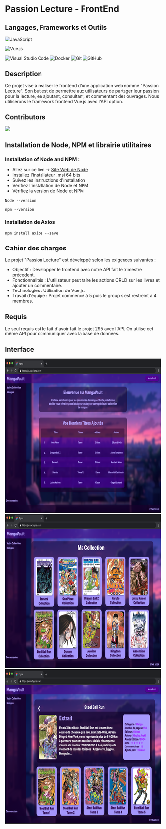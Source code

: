 # Passion Lecture - FrontEnd

## Langages, Frameworks et Outils

![JavaScript](https://img.shields.io/badge/javascript-%23323330.svg?style=for-the-badge&logo=javascript&logoColor=%23F7DF1E)

![Vue.js](https://img.shields.io/badge/vuejs-%2335495e.svg?style=for-the-badge&logo=vuedotjs&logoColor=%234FC08D)

![Visual Studio Code](https://img.shields.io/badge/Visual%20Studio%20Code-0078d7.svg?style=for-the-badge&logo=visual-studio-code&logoColor=white)
![Docker](https://img.shields.io/badge/docker-%230db7ed.svg?style=for-the-badge&logo=docker&logoColor=white)
![Git](https://img.shields.io/badge/git-%23F05033.svg?style=for-the-badge&logo=git&logoColor=white)
![GitHub](https://img.shields.io/badge/github-%23121011.svg?style=for-the-badge&logo=github&logoColor=white)

## Description

Ce projet vise à réaliser le frontend d'une application web nommé "Passion Lecture".
Son but est de permettre aux utilisateurs de partager leur passion pour la lecture, en ajoutant, consultant, et commentant des ouvrages.
Nous utiliserons le framework frontend Vue.js avec l'API option.

## Contributors

<a href="https://github.com/Timcodingeur/Projet-JS/graphs/contributors">
  <img src="https://contrib.rocks/image?repo=Timcodingeur/Projet-JS" />
</a>

## Installation de Node, NPM et librairie utilitaires
### Installation of Node and NPM :
* Allez sur ce lien -> [Site Web de Node](https://nodejs.org/en)
* Installez l'installateur .msi 64 bits
* Suivez les instructions d'installation
* Vérifiez l'installation de Node et NPM
* Vérifiez la version de Node et NPM
```shell
Node --version
```

```shell
npm --version
```

### Installation de Axios
```shell
npm install axios --save
```

## Cahier des charges

Le projet "Passion Lecture" est développé selon les exigences suivantes :

* Objectif : Développer le frontend avec notre API fait le trimestre précedent.
* Fonctionnalités : L'utilisateur peut faire les actions CRUD sur les livres et ajouter un commentaire.
* Technologies : Utilisation de Vue.js.
* Travail d'équipe : Projet commencé à 5 puis le group s'est restreint à 4 membres.

## Requis

Le seul requis est le fait d'avoir fait le projet 295 avec l'API. On utilise cet même API pour communiquer avec la base de données.

 ## Interface

<img src="https://github.com/Timcodingeur/Projet-JS/blob/main/Maquettes/Menu.png" alt="Collection" height="500">

<img src="https://github.com/Timcodingeur/Projet-JS/blob/main/Maquettes/Collection.png" alt="Collection" height="500">

<img src="https://github.com/Timcodingeur/Projet-JS/blob/main/Maquettes/Livre.png" alt="Collection" height="500">
